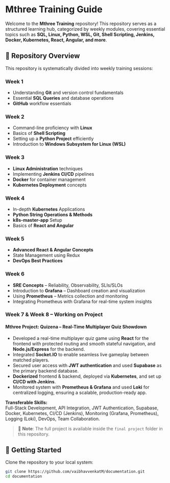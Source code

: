 # Mthree Training Guide

Welcome to the **Mthree Training** repository! This repository serves as a structured learning hub, categorized by weekly modules, covering essential topics such as **SQL, Linux, Python, WSL, Git, Shell Scripting, Jenkins, Docker, Kubernetes, React, Angular, and more**.

## 📁 Repository Overview
This repository is systematically divided into weekly training sessions:

### **Week 1**
- Understanding **Git** and version control fundamentals
- Essential **SQL Queries** and database operations
- **GitHub** workflow essentials

### **Week 2**
- Command-line proficiency with **Linux**
- Basics of **Shell Scripting**
- Setting up a **Python Project** efficiently
- Introduction to **Windows Subsystem for Linux (WSL)**

### **Week 3**
- **Linux Administration** techniques
- Implementing **Jenkins CI/CD** pipelines
- **Docker** for container management
- **Kubernetes Deployment** concepts

### **Week 4**
- In-depth **Kubernetes** Applications
- **Python String Operations & Methods**
- **k8s-master-app** Setup
- Basics of **React and Angular**

### **Week 5**
- **Advanced React & Angular Concepts**
- State Management using Redux
- **DevOps Best Practices**


### **Week 6**
- **SRE Concepts** – Reliability, Observability, SLIs/SLOs
- Introduction to **Grafana** – Dashboard creation and visualization
- Using **Prometheus** – Metrics collection and monitoring
- Integrating Prometheus with Grafana for real-time system insights

### **Week 7 & Week 8** – Working on Project

#### **Mthree Project: Quizena – Real-Time Multiplayer Quiz Showdown**
- Developed a real-time multiplayer quiz game using **React** for the frontend with protected routing and smooth stateful navigation, and **Node.js/Express** for the backend.
- Integrated **Socket.IO** to enable seamless live gameplay between matched players.
- Secured user access with **JWT authentication** and used **Supabase** as the primary backend database.
- **Dockerized** frontend & backend, deployed via **Kubernetes**, and set up **CI/CD with Jenkins**.
- Monitored system with **Prometheus & Grafana** and used **Loki** for centralized logging, ensuring a scalable, production-ready app.

**Transferable Skills:**  
Full-Stack Development, API Integration, JWT Authentication, Supabase, Docker, Kubernetes, CI/CD (Jenkins), Monitoring (Grafana, Prometheus), Logging (Loki), DevOps, Team Collaboration.

> 📁 **Note**: The full project is available inside the `final project` folder in this repository.

## 🚀 Getting Started
Clone the repository to your local system:
```sh
git clone https://github.com/vaibhavvenkatM/documentation.git
cd documentation
